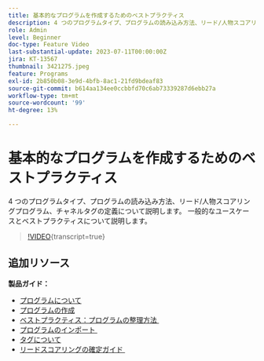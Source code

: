 ```yaml
---
title: 基本的なプログラムを作成するためのベストプラクティス
description: 4 つのプログラムタイプ、プログラムの読み込み方法、リード/人物スコアリングプログラム、チャネルタグの定義について説明します。 一般的なユースケースとベストプラクティスについて説明します。
role: Admin
level: Beginner
doc-type: Feature Video
last-substantial-update: 2023-07-11T00:00:00Z
jira: KT-13567
thumbnail: 3421275.jpeg
feature: Programs
exl-id: 2b850b08-3e9d-4bfb-8ac1-21fd9bdeaf83
source-git-commit: b614aa134ee0ccbbfd70c6ab73339287d6ebb27a
workflow-type: tm+mt
source-wordcount: '99'
ht-degree: 13%

---
```


# 基本的なプログラムを作成するためのベストプラクティス

4 つのプログラムタイプ、プログラムの読み込み方法、リード/人物スコアリングプログラム、チャネルタグの定義について説明します。 一般的なユースケースとベストプラクティスについて説明します。

>[!VIDEO](https://video.tv.adobe.com/v/3422757/?learn=on&captions=jpn){transcript=true}

## 追加リソース

**製品ガイド：**

* [プログラムについて](https://experienceleague.adobe.com/docs/marketo/using/product-docs/core-marketo-concepts/programs/creating-programs/understanding-programs.html?lang=ja)
* [プログラムの作成](https://experienceleague.adobe.com/docs/marketo/using/product-docs/core-marketo-concepts/programs/creating-programs/create-a-program.html?lang=ja)
* [&#x200B; ベストプラクティス：プログラムの整理方法 &#x200B;](https://experienceleague.adobe.com/docs/marketo/using/product-docs/core-marketo-concepts/programs/working-with-programs/best-practice-how-to-organize-your-programs.html?lang=ja)
* [&#x200B; プログラムのインポート &#x200B;](https://experienceleague.adobe.com/docs/marketo/using/product-docs/core-marketo-concepts/programs/working-with-programs/import-a-program.html?lang=ja)
* [タグについて](https://experienceleague.adobe.com/docs/marketo/using/product-docs/core-marketo-concepts/programs/working-with-programs/understanding-tags.html?lang=ja)
* [&#x200B; リードスコアリングの確定ガイド &#x200B;](https://business.adobe.com/resources/guides/lead-scoring.html)

